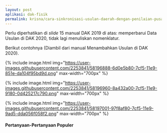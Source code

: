```yaml
---
layout: post
aplikasi: dak-fisik
permalink: krisna/cara-sinkronisasi-usulan-daerah-dengan-penilaian-pusat-di-dak-fisik
---
```


<object width="100%" height="500px" style="margin-bottom:2em;" data="/assets/dokumen/dak-fisik/Sinkronisasi - Manual DAK 2019.pdf#page=13"></object>

Perlu diperhatikan di *slide* 15 manual DAK 2019 di atas: memperbarui Data Usulan di DAK 2020, tidak lagi menuliskan nomenklatur.

Berikut contohnya (Diambil dari manual Menambahkan Usulan di DAK 2020).

{% include image.html
    img="https://user-images.githubusercontent.com/2253841/58196888-6d0e5b80-7cf5-11e9-851e-da104f95bd9d.png"
    max-width="700px"
    %}

{% include image.html
    img="https://user-images.githubusercontent.com/2253841/58196960-8a432a00-7cf5-11e9-9180-0d425217c790.png"
    max-width="700px"
    %}

{% include image.html
    img="https://user-images.githubusercontent.com/2253841/58197001-97f8af80-7cf5-11e9-9ad5-dda056f058f2.png"
    max-width="700px"
    %}

#### Pertanyaan-Pertanyaan Populer

<object width="100%" height="500px" style="margin-bottom:2em;" data="/assets/dokumen/dak-fisik/FAQ Sinkronisasi KRISNA DAK 2019.pdf"></object>

